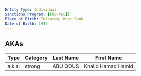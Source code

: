 ```yaml
---
Entity Type: Individual
Sanctions Program: [[NS-PLC]]
Place of Birth: Tulkarem, West Bank
Date of Birth: 1949
---
```



## AKAs
| Type | Category | Last Name | First Name |
|------|----------|-----------|------------|
| a.k.a. | strong | ABU QOUS | Khalid Hamad Hamid |

